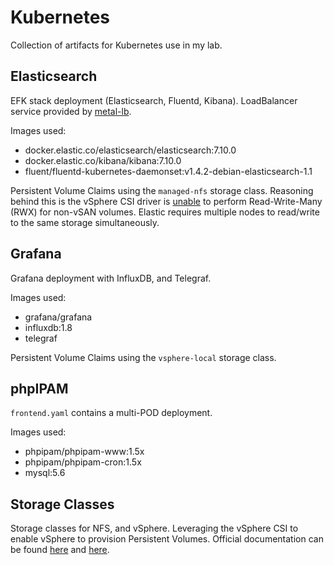 # Kubernetes
Collection of artifacts for Kubernetes use in my lab.

## Elasticsearch
EFK stack deployment (Elasticsearch, Fluentd, Kibana). LoadBalancer service provided by [metal-lb](https://metallb.universe.tf/). 

Images used:
- docker.elastic.co/elasticsearch/elasticsearch:7.10.0
- docker.elastic.co/kibana/kibana:7.10.0
- fluent/fluentd-kubernetes-daemonset:v1.4.2-debian-elasticsearch-1.1

Persistent Volume Claims using the ```managed-nfs``` storage class. Reasoning behind this is the vSphere CSI driver is [unable](https://cormachogan.com/2020/05/07/vsphere-csi-driver-versions-and-capabilities/) to perform Read-Write-Many (RWX) for non-vSAN volumes. Elastic requires multiple nodes to read/write to the same storage simultaneously. 

## Grafana
Grafana deployment with InfluxDB, and Telegraf. 

Images used:
- grafana/grafana
- influxdb:1.8
- telegraf

Persistent Volume Claims using the ```vsphere-local``` storage class. 

## phpIPAM
```frontend.yaml``` contains a multi-POD deployment.

Images used:
- phpipam/phpipam-www:1.5x
- phpipam/phpipam-cron:1.5x
- mysql:5.6

## Storage Classes
Storage classes for NFS, and vSphere. Leveraging the vSphere CSI to enable vSphere to provision Persistent Volumes. Official documentation can be found [here](https://github.com/kubernetes-sigs/vsphere-csi-driver) and [here](https://cloud-provider-vsphere.sigs.k8s.io/tutorials/enabling-vsphere-csi-on-an-existing-cluster.html).

